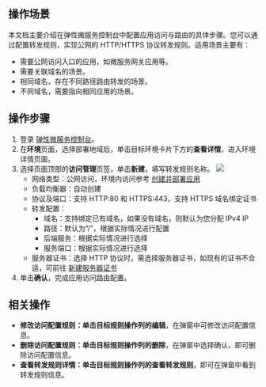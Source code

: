 ## 操作场景

本文档主要介绍在弹性微服务控制台中配置应用访问与路由的具体步骤。您可以通过配置转发规则，实现公网的 HTTP/HTTPS 协议转发规则。适用场景主要有：

- 需要公网访问入口的应用，如微服务网关应用等。
- 需要关联域名的场景。
- 相同域名，存在不同路径路由转发的场景。
- 不同域名，需要指向相同应用的场景。

## 操作步骤

1. 登录 [弹性微服务控制台](https://console.cloud.tencent.com/tem)。
2. 在**环境**页面，选择部署地域后，单击目标环境卡片下方的**查看详情**，进入环境详情页面。
3. 选择页面顶部的**访问管理**页签，单击**新建**，填写转发规则名称。
   ![](https://main.qcloudimg.com/raw/7bf78a65c0720e171e8fdeb468f4d393.png)
   - 网络类型：公网访问，环境内访问参考 [创建并部署应用](https://cloud.tencent.com/document/product/1371/53294)
   - 负载均衡器：自动创建
   - 协议及端口：支持 HTTP:80 和 HTTPS:443，支持 HTTPS 域名绑定证书
   - 转发配置：
     - 域名：支持绑定已有域名，如果没有域名，则默认为您分配 IPv4 IP
     - 路径：默认为“/”，根据实际情况进行配置
     - 后端服务：根据实际情况进行选择
     - 服务端口：根据实际情况进行选择
   - 服务器证书：选择 HTTP 协议时，需选择服务器证书，如现有的证书不合适，可前往 [新建服务器证书](https://console.cloud.tencent.com/clb/cert)
4. 单击**确认**，完成应用访问路由配置。

## 相关操作

- **修改访问配置规则：**单击目标规则操作列的**编辑**，在弹窗中可修改访问配置信息。
- **删除访问配置规则：**单击目标规则操作列的**删除**，在弹窗中选择确认，即可删除访问配置信息。
- **查看转发规则详情：**单击目标规则操作列的**查看转发规则**，即可在弹窗中看到转发规则信息。
